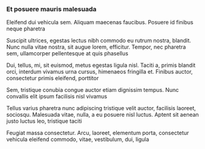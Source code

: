 ### Et posuere mauris malesuada

Eleifend dui vehicula sem. Aliquam maecenas faucibus. Posuere id finibus neque pharetra

Suscipit ultrices, egestas lectus nibh commodo eu rutrum nostra, blandit. Nunc nulla vitae nostra, sit augue lorem, efficitur. Tempor, nec pharetra sem, ullamcorper pellentesque at quis phasellus

Dui, tellus, mi, sit euismod, metus egestas ligula nisl. Taciti a, primis blandit orci, interdum vivamus urna cursus, himenaeos fringilla et. Finibus auctor, consectetur primis eleifend, porttitor

Sem, tristique conubia congue auctor etiam dignissim tempus. Nunc convallis elit ipsum facilisis nisl vivamus

Tellus varius pharetra nunc adipiscing tristique velit auctor, facilisis laoreet, sociosqu. Malesuada vitae, nulla, a eu posuere nisl luctus. Aptent sit aenean justo luctus leo, tristique taciti

Feugiat massa consectetur. Arcu, laoreet, elementum porta, consectetur vehicula eleifend commodo, vitae, vestibulum, dui, ligula


